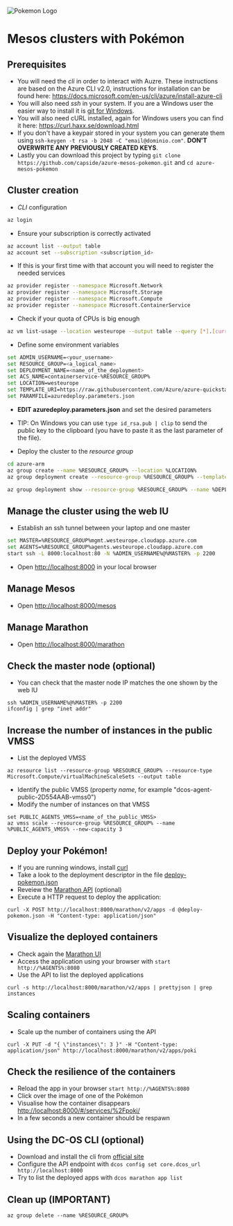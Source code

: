 
![Pokemon Logo](http://vignette1.wikia.nocookie.net/es.pokemon/images/6/61/Logo_de_Pok%C3%A9mon_(EN).png)

# Mesos clusters with Pokémon

## Prerequisites

* You will need the *cli* in order to interact with Auzre. These instructions are based on the Azure CLI v2.0, instructions for installation can be found here: https://docs.microsoft.com/en-us/cli/azure/install-azure-cli
* You will also need *ssh* in your system. If you are a Windows user the easier way to install it is [git for Windows](https://git-scm.com/download/win).
* You will also need cURL installed, again for Windows users you can find it here: https://curl.haxx.se/download.html
* If you don't have a keypair stored in your system you can generate them using ```ssh-keygen -t rsa -b 2048 -C "email@dominio.com"```. **DON'T OVERWRITE ANY PREVIOUSLY CREATED KEYS**.
* Lastly you can download this project by typing ```git clone https://github.com/capside/azure-mesos-pokemon.git``` and ```cd azure-mesos-pokemon```

## Cluster creation

* *CLI* configuration

```bash
az login
```
* Ensure your subscription is correctly activated

```bash
az account list --output table
az account set --subscription <subscription_id>
```

* If this is your first time with that account you will need to register the needed services

```bash
az provider register --namespace Microsoft.Network
az provider register --namespace Microsoft.Storage
az provider register --namespace Microsoft.Compute
az provider register --namespace Microsoft.ContainerService
```

* Check if your quota of CPUs is big enough

```bash
az vm list-usage --location westeurope --output table --query [*].[currentValue,limit,name.value]
```

* Define some environment variables

```bash
set ADMIN_USERNAME=<your_username>
set RESOURCE_GROUP=<a_logical_name>
set DEPLOYMENT_NAME=<name_of_the_deployment>
set ACS_NAME=containerservice-%RESOURCE_GROUP%
set LOCATION=westeurope
set TEMPLATE_URI=https://raw.githubusercontent.com/Azure/azure-quickstart-templates/master/101-acs-dcos/azuredeploy.json
set PARAMFILE=azuredeploy.parameters.json
```

* **EDIT azuredeploy.parameters.json** and set the desired parameters
* TIP: On Windows you can use ```type id_rsa.pub | clip``` to send the public key to the clipboard (you have to paste it as the last parameter of the file).

* Deploy the cluster to the *resource group*

```bash
cd azure-arm
az group create --name %RESOURCE_GROUP% --location %LOCATION%
az group deployment create --resource-group %RESOURCE_GROUP% --template-uri %TEMPLATE_URI% --parameters @%PARAMFILE% --name %DEPLOYMENT_NAME% --no-wait

az group deployment show --resource-group %RESOURCE_GROUP% --name %DEPLOYMENT_NAME% --output json | findstr State
```

## Manage the cluster using the web IU

* Establish an ssh tunnel between your laptop and one master

```bash
set MASTER=%RESOURCE_GROUP%mgmt.westeurope.cloudapp.azure.com
set AGENTS=%RESOURCE_GROUP%agents.westeurope.cloudapp.azure.com
start ssh -L 8000:localhost:80 -N %ADMIN_USERNAME%@%MASTER% -p 2200
```

* Open [http://localhost:8000](http://localhost:8000) in your local browser

## Manage Mesos

* Open [http://localhost:8000/mesos](http://localhost:8000/mesos) 

## Manage Marathon

* Open [http://localhost:8000/marathon](http://localhost:8000/marathon) 

## Check the master node (optional)

* You can check that the master node IP matches the one shown by the web IU

```
ssh %ADMIN_USERNAME%@%MASTER% -p 2200
ifconfig | grep "inet addr"
```

## Increase the number of instances in the public VMSS

* List the deployed VMSS

```
az resource list --resource-group %RESOURCE_GROUP% --resource-type Microsoft.Compute/virtualMachineScaleSets --output table
```

* Identify the public VMSS (property *name*, for example "dcos-agent-public-2D554AAB-vmss0")
* Modify the number of instances on that VMSS

```
set PUBLIC_AGENTS_VMSS=<name_of_the_public_VMSS>
az vmss scale --resource-group %RESOURCE_GROUP% --name %PUBLIC_AGENTS_VMSS% --new-capacity 3
```

## Deploy your Pokémon!

* If you are running windows, install [curl](https://curl.haxx.se/download.html)
* Take a look to the deployment descriptor in the file [deploy-pokemon.json](https://github.com/capside/azure-mesos-pokemon/blob/master/azure-arm/deploy-pokemon.json)
* Reveiew the [Marathon API](https://mesosphere.github.io/marathon/docs/rest-api.html) (optional)
* Execute a HTTP request to deploy the application:

```
curl -X POST http://localhost:8000/marathon/v2/apps -d @deploy-pokemon.json -H "Content-type: application/json"
```

## Visualize the deployed containers

* Check again the [Marathon UI](http://localhost:8000/marathon)
* Access the application using your browser with ```start http://%AGENTS%:8080```
* Use the API to list the deployed applications

```
curl -s http://localhost:8000/marathon/v2/apps | prettyjson | grep instances
```

## Scaling containers

* Scale up the number of containers using the API

```
curl -X PUT -d "{ \"instances\": 3 }" -H "Content-type: application/json" http://localhost:8000/marathon/v2/apps/poki
```

## Check the resilience of the containers

* Reload the app in your browser ```start http://%AGENTS%:8080```
* Click over the image of one of the Pokémon
* Visualise how the container disappears [http://localhost:8000/#/services/%2Fpoki/](http://localhost:8000/#/services/%2Fpoki/)
* In a few seconds a new container should be respawn

## Using the DC-OS CLI (optional)

* Download and install the cli from [official site](https://dcos.io/docs/1.8/usage/cli/install/#windows)
* Configure the API endpoint with ```dcos config set core.dcos_url http://localhost:8000```
* Try to list the deployed apps with ```dcos marathon app list```

## Clean up (**IMPORTANT**)

```
az group delete --name %RESOURCE_GROUP%
```
